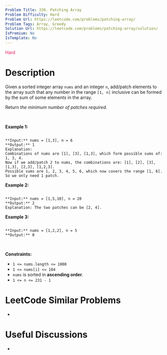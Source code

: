 ```yaml
---
Problem Title: 330. Patching Array
Problem Difficulty: Hard
Problem Url: https://leetcode.com/problems/patching-array/
Problem Tags: Array, Greedy
Solution Url: https://leetcode.com/problems/patching-array/solution/
IsPremium: No
IsTemplate: No
---
```


<span style="color: rgb(233, 30, 99);">Hard</span>

# Description

Given a sorted integer array `nums` and an integer `n`, add/patch elements to the array such that any number in the range `[1, n]` inclusive can be formed by the sum of some elements in the array.


Return *the minimum number of patches required*.


 


**Example 1:**



```

**Input:** nums = [1,3], n = 6
**Output:** 1
Explanation:
Combinations of nums are [1], [3], [1,3], which form possible sums of: 1, 3, 4.
Now if we add/patch 2 to nums, the combinations are: [1], [2], [3], [1,3], [2,3], [1,2,3].
Possible sums are 1, 2, 3, 4, 5, 6, which now covers the range [1, 6].
So we only need 1 patch.

```

**Example 2:**



```

**Input:** nums = [1,5,10], n = 20
**Output:** 2
Explanation: The two patches can be [2, 4].

```

**Example 3:**



```

**Input:** nums = [1,2,2], n = 5
**Output:** 0

```

 


**Constraints:**


* `1 <= nums.length <= 1000`
* `1 <= nums[i] <= 104`
* `nums` is sorted in **ascending order**.
* `1 <= n <= 231 - 1`




# LeetCode Similar Problems

- []()

# Useful Discussions

- []()
